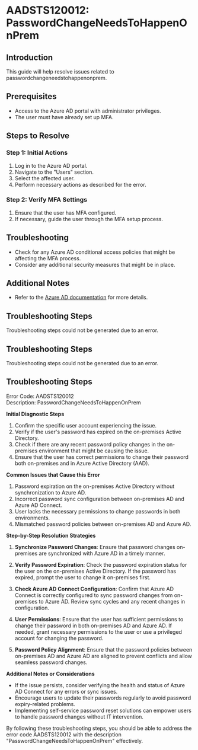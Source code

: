 # AADSTS120012: PasswordChangeNeedsToHappenOnPrem

## Introduction
This guide will help resolve issues related to passwordchangeneedstohappenonprem.

## Prerequisites
- Access to the Azure AD portal with administrator privileges.
- The user must have already set up MFA.

## Steps to Resolve

### Step 1: Initial Actions
1. Log in to the Azure AD portal.
2. Navigate to the "Users" section.
3. Select the affected user.
4. Perform necessary actions as described for the error.

### Step 2: Verify MFA Settings
1. Ensure that the user has MFA configured.
2. If necessary, guide the user through the MFA setup process.

## Troubleshooting
- Check for any Azure AD conditional access policies that might be affecting the MFA process.
- Consider any additional security measures that might be in place.

## Additional Notes
- Refer to the [Azure AD documentation](https://learn.microsoft.com/en-us/azure/active-directory/) for more details.


## Troubleshooting Steps
Troubleshooting steps could not be generated due to an error.

## Troubleshooting Steps
Troubleshooting steps could not be generated due to an error.

## Troubleshooting Steps
Error Code: AADSTS120012  
Description: PasswordChangeNeedsToHappenOnPrem

**Initial Diagnostic Steps**
1. Confirm the specific user account experiencing the issue.
2. Verify if the user's password has expired on the on-premises Active Directory.
3. Check if there are any recent password policy changes in the on-premises environment that might be causing the issue.
4. Ensure that the user has correct permissions to change their password both on-premises and in Azure Active Directory (AAD).

**Common Issues that Cause this Error**
1. Password expiration on the on-premises Active Directory without synchronization to Azure AD.
2. Incorrect password sync configuration between on-premises AD and Azure AD Connect.
3. User lacks the necessary permissions to change passwords in both environments.
4. Mismatched password policies between on-premises AD and Azure AD.

**Step-by-Step Resolution Strategies**
1. **Synchronize Password Changes**: Ensure that password changes on-premises are synchronized with Azure AD in a timely manner.
   
2. **Verify Password Expiration**: Check the password expiration status for the user on the on-premises Active Directory. If the password has expired, prompt the user to change it on-premises first.

3. **Check Azure AD Connect Configuration**: Confirm that Azure AD Connect is correctly configured to sync password changes from on-premises to Azure AD. Review sync cycles and any recent changes in configuration.

4. **User Permissions**: Ensure that the user has sufficient permissions to change their password in both on-premises AD and Azure AD. If needed, grant necessary permissions to the user or use a privileged account for changing the password.

5. **Password Policy Alignment**: Ensure that the password policies between on-premises AD and Azure AD are aligned to prevent conflicts and allow seamless password changes.

**Additional Notes or Considerations**
- If the issue persists, consider verifying the health and status of Azure AD Connect for any errors or sync issues.
- Encourage users to update their passwords regularly to avoid password expiry-related problems.
- Implementing self-service password reset solutions can empower users to handle password changes without IT intervention.

By following these troubleshooting steps, you should be able to address the error code AADSTS120012 with the description "PasswordChangeNeedsToHappenOnPrem" effectively.